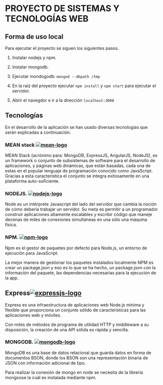 # PROYECTO DE SISTEMAS Y TECNOLOGÍAS WEB

## Forma de uso local

Para ejecutar el proyecto se siguen los siguientes pasos.

1. Instalar nodejs y npm.

2. Instalar mongodb.

3. Ejecutar mondogodb: `mongod --dbpath /tmp`

4. En la raíz del proyecto ejecutar `npm install` y `npm start` para ejecutar el servidor.

5. Abrir el navegdor e ir a la dirección `localhost:3000`

## Tecnologías

En el desarrollo de la aplicación se han usado diversas tecnologías que serán explicadas a continuación:

### MEAN stack [![mean-logo](https://static.wixstatic.com/media/a6718f_8964b2bc8c7e4de7a5a0eb6a7ef28a55~mv2.png/v1/fill/w_109,h_128,al_c,usm_0.66_1.00_0.01/a6718f_8964b2bc8c7e4de7a5a0eb6a7ef28a55~mv2.png)](http://mean.io/)
MEAN Stack (acrónimo para: MongoDB, ExpressJS, AngularJS, NodeJS), es un framework o conjunto de subsistemas de software para el desarrollo de aplicaciones, y páginas web dinámicas, que están basadas, cada una de estas en el popular lenguaje de programación conocido como JavaScript. Gracias a esta característica el conjunto se integra exitosamente en una plataforma auto-suficiente.

### NODEJS. [![nodejs-logo](http://cdn.codesamplez.com/wp-content/uploads/2015/02/nodejs-tips-tricks-120x120.png)](https://nodejs.org/en/)

Node es un intérprete Javascript del lado del servidor que cambia la noción de cómo debería trabajar un servidor. Su meta es permitir a un programador construir aplicaciones altamente escalables y escribir código que maneje decenas de miles de conexiones simultáneas en una sólo una máquina física.

### NPM. [![npm-logo](https://goodbits-production.s3.amazonaws.com/uploads/link/thumbnail/3114590/npm-logo.png)](https://www.npmjs.com/)

Npm es el gestor de paquetes por defecto para Node.js, un entorno de ejecución para JavaScript.

La mejor manera de gestionar los paquetes instalados localmente NPM es crear un package.json y eso es lo que se ha hecho, un package.json con la información del paquete, las dependencias necesarias para la ejecución de la app.

## Express[![expressjs-logo](http://isteer.com/wp-content/uploads/2017/09/A-9-150x83.png)]()

Express es una infraestructura de aplicaciones web Node.js mínima y flexible que proporciona un conjunto sólido de características para las aplicaciones web y móviles. 

Con miles de métodos de programa de utilidad HTTP y middleware a su disposición, la creación de una API sólida es rápida y sencilla. 

### MONGODB. [![mongodb-logo](https://www.aadhya-analytics.com/wp-content/uploads/2015/07/mongodb_slide.png)](https://www.mongodb.com/es) 

MongoDB es una base de datos relacional que guarda datos en forma de documentos BSON, donde los BSON son una representación binaria de JSON con información adicional de tipo. 

Para realizar la conexión de mongo en node se necesita de la librería mongoose la cuál es instalada mediante npm.